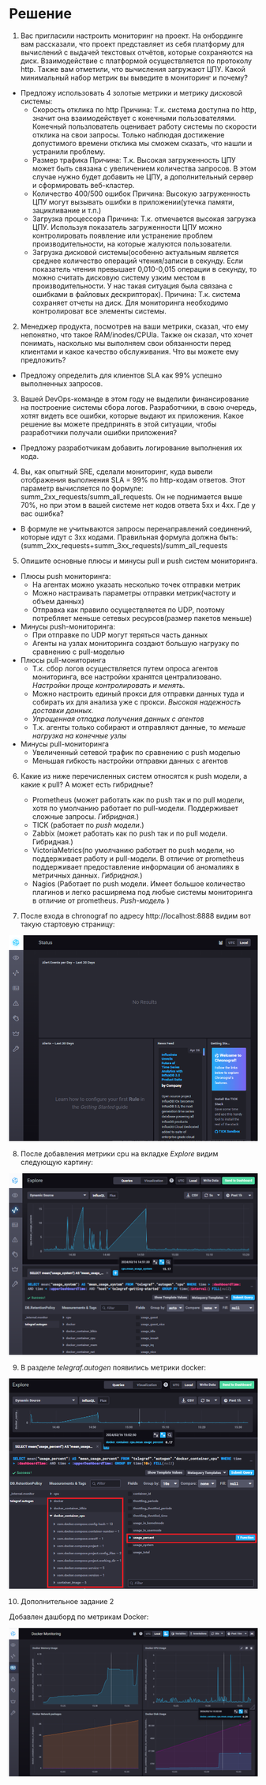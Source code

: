 # Решение

1. Вас пригласили настроить мониторинг на проект. На онбординге вам рассказали, что проект представляет из себя платформу для вычислений с выдачей текстовых отчётов, которые сохраняются на диск. 
Взаимодействие с платформой осуществляется по протоколу http. Также вам отметили, что вычисления загружают ЦПУ. Какой минимальный набор метрик вы выведите в мониторинг и почему?

  - Предложу использовать 4 золотые метрики и метрику дисковой системы:
    - Скорость отклика по http
        Причина: Т.к. система доступна по http, значит она взаимодействует с конечными пользователями. Конечный пользлователь оценивает работу системы по скорости отклика на свои запросы. Только наблюдая достижение допустимого времени отклика мы сможем сказать, что нашли и устранили проблему.
    - Размер трафика
        Причина: Т.к. Высокая загруженность ЦПУ может быть связана с увеличением количества запросов. В этом случае нужно будет добавить не ЦПУ, а дополнительный сервер и сформировать веб-кластер. 
    - Количество 400/500 ошибок
        Причина: Высокую загруженность ЦПУ могут вызывать ошибки в приложении(утечка памяти, зацикливание и т.п.)
    - Загрузка процессора
        Причина: Т.к. отмечается высокая загрузка ЦПУ. Используя показатель загруженности ЦПУ можно контролировать появление или устранение проблем производительности, на которые жалуются пользователи.
    -  Загрузка дисковой системы(особенно актуальным является среднее количество операций чтения/записи в секунду. Если показатель чтения превышает 0,010-0,015 операции в секунду, то    можно считать дисковую систему узким местом в производительности. У нас такая ситуация была связана с ошибками в файловых дескрипторах).
        Причина: Т.к. система сохраняет отчеты на диск. Для мониторинга необходимо контролироват все элементы системы.

2. Менеджер продукта, посмотрев на ваши метрики, сказал, что ему непонятно, что такое RAM/inodes/CPUla. Также он сказал, что хочет понимать, насколько мы выполняем свои обязанности    перед клиентами и какое качество обслуживания. Что вы можете ему предложить?
  - Предложу определить для клиентов SLA как 99% успешно выполненных запросов.

3. Вашей DevOps-команде в этом году не выделили финансирование на построение системы сбора логов. Разработчики, в свою очередь, хотят видеть все ошибки, которые выдают их приложения. Какое решение вы можете предпринять в этой ситуации, чтобы разработчики получали ошибки приложения?
  - Предложу разработчикам добавить логирование выполнения их кода.
4. Вы, как опытный SRE, сделали мониторинг, куда вывели отображения выполнения SLA = 99% по http-кодам ответов. 
Этот параметр вычисляется по формуле: summ_2xx_requests/summ_all_requests. Он не поднимается выше 70%, но при этом в вашей системе нет кодов ответа 5xx и 4xx. Где у вас ошибка?
  - В формуле не учитываются запросы  перенаправлений соединений, которые идут с 3xx кодами. Правильная формула должна быть:
    (summ_2xx_requests+summ_3xx_requests)/summ_all_requests

5. Опишите основные плюсы и минусы pull и push систем мониторинга.
  - Плюсы push мониторинга:
    - На агентах можно указать несколько точек отправки метрик
    - Можно настраивать параметры отправки метрик(частоту и объем данных)
    - Отправка как правило осуществляется по UDP, поэтому потребляет меньше сетевых ресурсов(размер пакетов меньше)
  - Минусы push-мониторинга:
    - При отправке по UDP могут теряться часть данных
    - Агенты на узлах мониторинга создают большую нагрузку по сравнению с pull-моделью 
  - Плюсы pull-мониторинга
    - Т.к. сбор логов осуществляется путем опроса агентов мониторинга, все настройки хранятся централизовано. *Настройки проще контролировать и менять.*
    - Можно настроить единый прокси для отправки данных туда и собирать их для анализа уже с прокси. *Высокая надежность доставки данных.*
    - *Упрощенная отладка получения данных с агентов*
    - Т.к. агенты только собирают и отправляют данные, то *меньше нагрузка на конечные узлы*
  - Минусы pull-мониторинга
    - Увеличенный сетевой трафик по сравнению с push моделью
    - Меньшая гибкость настройки отправки данных с агентов

6. Какие из ниже перечисленных систем относятся к push модели, а какие к pull? А может есть гибридные?

    - Prometheus (может работать как по push так и по pull модели, хотя по умолчанию работает по pull-модели. Поддерживает сложные запросы. *Гибридная.*)
    - TICK (работает по *push модели*.)
    - Zabbix (может работать как по push так и по pull модели. Гибридная.)
    - VictoriaMetrics(по умолчанию работает по push модели, но поддерживает работу и pull-модели. В отличие от prometheus поддерживает предоставление информации об аномалиях в метричных данных. *Гибридная.*)
    - Nagios (Работает по push модели. Имеет большое количество плагинов и легко расширяема под любые системы мониторинга в отличие от prometheus. *Push-модель* )


7. После входа в chronograf по адресу http://localhost:8888 видим вот такую стартовую страницу:

<img src='images/Chronograf_Status.png'/>

8. После добавления метрики cpu на вкладке *Explore* видим следующую картину:

<img src='images/Chronograf_Explore.png'/>

9. В разделе *telegraf.autogen* появились метрики docker:

<img src='images/Chronograf_Docker.png'/>

10. Дополнительное задание 2

Добавлен дашборд по метрикам Docker:

<img src='images/Chronograf_Dashboard.png'/>


